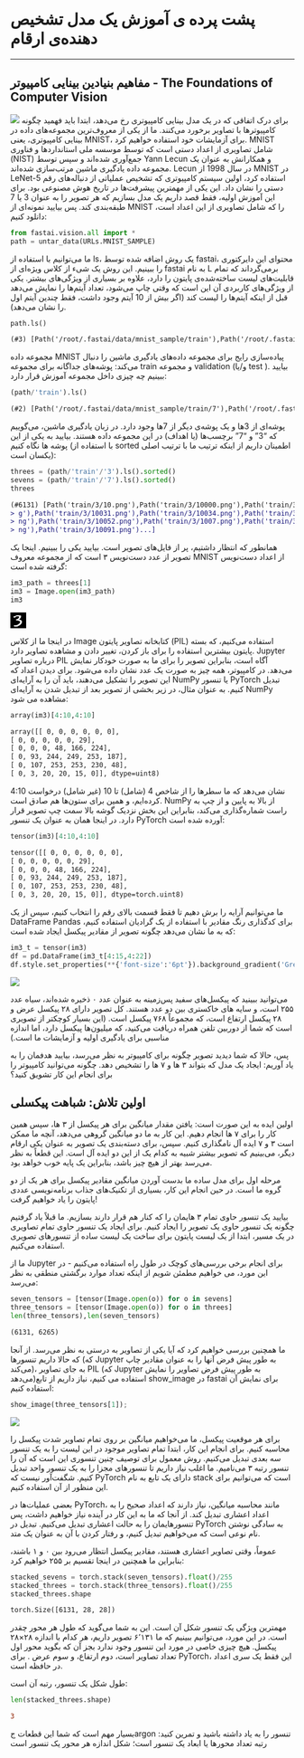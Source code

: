 #  پشت پرده ی آموزش یک مدل تشخیص دهنده‌ی ارقام
---
## مفاهیم بنیادین بینایی کامپیوتر - The Foundations of Computer Vision
<img src='https://datasets.activeloop.ai/wp-content/uploads/2019/12/MNIST-handwritten-digits-dataset-visualized-by-Activeloop.webp'>
برای درک اتفاقی که در یک مدل بینایی کامپیوتری رخ می‌دهد، ابتدا باید فهمید چگونه کامپیوترها با تصاویر برخورد می‌کنند. ما از یکی از معروف‌ترین مجموعه‌های داده در بینایی کامپیوتری، یعنی MNIST، برای آزمایشات خود استفاده خواهیم کرد. MNIST شامل تصاویری از اعداد دستی است که توسط موسسه ملی استانداردها و فناوری (NIST) جمع‌آوری شده‌اند و سپس توسط Yann Lecun و همکارانش به عنوان یک مجموعه داده یادگیری ماشین مرتب‌سازی شده‌اند. Lecun در سال 1998 از MNIST در LeNet-5 استفاده کرد، اولین سیستم کامپیوتری که تشخیص عملیاتی از دنباله‌های رقم دستی را نشان داد. این یکی از مهمترین پیشرفت‌ها در تاریخ هوش مصنوعی بود.
برای این آموزش اولیه، فقط قصد داریم یک مدل بسازیم که هر تصویر را به عنوان 3 یا 7 طبقه‌بندی کند. پس بیایید نمونه‌ای از MNIST را که شامل تصاویری از این اعداد است، دانلود کنیم:

```Python
from fastai.vision.all import *
path = untar_data(URLs.MNIST_SAMPLE) 
```
ما می‌توانیم با استفاده از ls، یک روش اضافه شده توسط fastai، محتوای این دایرکتوری را ببینیم. این روش یک شیء از کلاس ویژه‌ای از fastai به نام L برمی‌گرداند که تمام قابلیت‌های لیست ساخته‌شده‌ی پایتون را دارد، علاوه بر بسیاری از ویژگی‌های بیشتر. یکی از ویژگی‌های کاربردی آن این است که وقتی چاپ می‌شود، تعداد آیتم‌ها را نمایش می‌دهد قبل از اینکه آیتم‌ها را لیست کند (اگر بیش از 10 آیتم وجود داشت، فقط چندین آیتم اول را نشان می‌دهد).

```Python
path.ls()
```
```diff
(#3) [Path('/root/.fastai/data/mnist_sample/train'),Path('/root/.fastai/data/mnist_sample/labels.csv'),Path('/root/.fastai/data/mnist_sample/valid')]
```
مجموعه داده MNIST پیاده‌سازی رایج برای مجموعه داده‌های یادگیری ماشین را دنبال می‌کند: پوشه‌های جداگانه برای مجموعه train و مجموعه validation (و/یا test ). بیایید ببینیم چه چیزی داخل مجموعه آموزش قرار دارد:
```Python
(path/'train').ls()
```
```diff
(#2) [Path('/root/.fastai/data/mnist_sample/train/7'),Path('/root/.fastai/data/mnist_sample/train/3')]
```

پوشه‌ای از 3‌ها و یک پوشه‌ی دیگر از 7‌ها وجود دارد. در زبان یادگیری ماشین، می‌گوییم که “3” و “7” برچسب‌ها (یا اهداف) در این مجموعه داده هستند. بیایید به یکی از این پوشه ها نگاه کنیم (با استفاده از sorted  اطمینان داریم از اینکه ترتیب ما با ترتیب اصلی یکسان است):
```Python
threes = (path/'train'/'3').ls().sorted()
sevens = (path/'train'/'7').ls().sorted()
threes
```
```diff
(#6131) [Path('train/3/10.png'),Path('train/3/10000.png'),Path('train/3/10011.pn
> g'),Path('train/3/10031.png'),Path('train/3/10034.png'),Path('train/3/10042.p
> ng'),Path('train/3/10052.png'),Path('train/3/1007.png'),Path('train/3/10074.p
> ng'),Path('train/3/10091.png')...]
```
همانطور که انتظار داشتیم، پر از فایل‌های تصویر است. بیایید یکی را ببینیم. اینجا یک تصویر از عدد دست‌نویس ۳ است که از مجموعه معروف MNIST از اعداد دست‌نویس گرفته شده است:
```Python
im3_path = threes[1]
im3 = Image.open(im3_path)
im3
```

<img src='data:image/png;base64,iVBORw0KGgoAAAANSUhEUgAAABwAAAAcCAAAAABXZoBIAAAA9ElEQVR4nM3Or0sDcRjH8c/pgrfBVBjCgibThiKIyTWbWF1bORhGwxARxH/AbtW0JoIGwzXRYhJhtuFY2q1ocLgbe3sGReTuuWbwkx6+r+/zQ/pncX6q+YOldSe6nG3dn8U/rTQ70L8FCGJUewvxl7NTmezNb8xIkvKugr1HSeMP6SrWOVkoTEuSyh0Gm2n3hQyObMnXnxkempRrvgD+gokzwxFAr7U7YXHZ8x4A/Dl7rbu6D2yl3etcw/F3nZgfRVI7rXM7hMUUqzzBec427x26rkmlkzEEa4nnRqnSOH2F0UUx0ePzlbuqMXAHgN6GY9if5xP8dmtHFfwjuQAAAABJRU5ErkJggg=='>


در اینجا ما از کلاس Image  کتابخانه تصاویر پایتون  (PIL) استفاده می‌کنیم، که بسته پایتون بیشترین استفاده را برای باز کردن، تغییر دادن و مشاهده تصاویر دارد. Jupyter درباره تصاویر PIL آگاه است، بنابراین تصویر را برای ما به صورت خودکار نمایش می‌دهد. در کامپیوتر، همه چیز به صورت یک عدد نشان داده می‌شود. برای دیدن اعداد که این تصویر را تشکیل می‌دهند، باید آن را به آرایه‌ای NumPy یا تنسور PyTorch تبدیل کنیم. به عنوان مثال، در زیر  بخشی از تصویر بعد از تبدیل شدن به آرایه‌ای NumPy مشاهده می شود:
```Python
array(im3)[4:10,4:10]
```
```diff
array([[ 0, 0, 0, 0, 0, 0],
[ 0, 0, 0, 0, 0, 29],
[ 0, 0, 0, 48, 166, 224],
[ 0, 93, 244, 249, 253, 187],
[ 0, 107, 253, 253, 230, 48],
[ 0, 3, 20, 20, 15, 0]], dtype=uint8)
```

4:10 نشان می‌دهد که ما سطرها را از شاخص 4 (شامل) تا 10 (غیر شامل) درخواست کرده‌ایم، و همین برای ستون‌ها هم صادق است. NumPy از بالا به پایین و از چپ به راست شماره‌گذاری می‌کند، بنابراین این بخش نزدیک گوشه بالا سمت چپ تصویر قرار دارد. در اینجا همان  به عنوان یک تنسور PyTorch آورده شده است:
```python
tensor(im3)[4:10,4:10]
```
```diff
tensor([[ 0, 0, 0, 0, 0, 0],
[ 0, 0, 0, 0, 0, 29],
[ 0, 0, 0, 48, 166, 224],
[ 0, 93, 244, 249, 253, 187],
[ 0, 107, 253, 253, 230, 48],
[ 0, 3, 20, 20, 15, 0]], dtype=torch.uint8)
```

ما می‌توانیم آرایه را برش دهیم تا فقط قسمت  بالای رقم را انتخاب کنیم، سپس از یک DataFrame Pandas برای کدگذاری رنگ مقادیر با استفاده از یک گرادیان استفاده کنیم، که به ما نشان می‌دهد چگونه تصویر از مقادیر پیکسل ایجاد شده است:
```python
im3_t = tensor(im3)
df = pd.DataFrame(im3_t[4:15,4:22])
df.style.set_properties(**{'font-size':'6pt'}).background_gradient('Greys')
```
<img src='https://s32.picofile.com/file/8478385126/Untitled.png'>

می‌توانید ببینید که پیکسل‌های سفید پس‌زمینه به عنوان عدد ۰ ذخیره شده‌اند، سیاه عدد ۲۵۵ است، و سایه های خاکستری بین دو عدد هستند. کل تصویر دارای ۲۸ پیکسل عرض و ۲۸ پیکسل ارتفاع است، که مجموعاً ۷۶۸ پیکسل است. (این بسیار کوچکتر از تصویری است که شما از دوربین تلفن همراه دریافت می‌کنید، که میلیون‌ها پیکسل دارد، اما اندازه مناسبی برای یادگیری اولیه و آزمایشات ما است.)

پس، حالا که شما دیدید تصویر چگونه برای کامپیوتر به نظر می‌رسد، بیایید هدفمان را به یاد آوریم: ایجاد یک مدل که بتواند ۳ ها و ۷ ها را تشخیص دهد. چگونه می‌توانید کامپیوتر را برای انجام این کار تشویق کنید؟
## اولین تلاش: شباهت پیکسلی

 اولین ایده به این صورت است:  یافتن مقدار میانگین  برای هر پیکسل از ۳ ها، سپس همین کار را برای ۷ ها انجام دهیم. این کار به ما دو میانگین گروهی می‌دهد، آنچه ما ممکن است  ۳ و ۷ ایده آل  نامگذاری کنیم. سپس، برای دسته‌بندی یک تصویر به عنوان یکی ارقام دیگر، می‌بینیم که تصویر بیشتر شبیه به کدام یک از این دو ایده آل است. این قطعاً به نظر می‌رسد بهتر از هیچ چیز باشد، بنابراین یک پایه خوب خواهد بود.
 
مرحله اول برای مدل ساده ما بدست آوردن میانگین مقادیر پیکسل برای هر یک از دو گروه ما است. در حین انجام این کار، بسیاری از تکنیک‌های جذاب برنامه‌نویسی عددی پایتون را یاد خواهیم گرفت!

بیایید یک تنسور حاوی تمام ۳ هایمان را که کنار هم قرار دارند بسازیم. ما قبلاً یاد گرفتیم چگونه یک تنسور حاوی یک تصویر را ایجاد کنیم. برای ایجاد یک تنسور حاوی تمام تصاویری در یک مسیر، ابتدا از یک  لیست پایتون برای ساخت یک لیست ساده از تنسورهای تصویری  استفاده می‌کنیم.

ما از Jupyter برای انجام برخی بررسی‌های کوچک در طول راه استفاده می‌کنیم - در این مورد، می خواهیم مطمئن شویم از اینکه تعداد موارد برگشتی منطقی به نظر می‌رسد:
```python
seven_tensors = [tensor(Image.open(o)) for o in sevens]
three_tensors = [tensor(Image.open(o)) for o in threes]
len(three_tensors),len(seven_tensors)
```
```diff
(6131, 6265)
```

ما همچنین بررسی خواهیم کرد که آیا یکی از تصاویر به درستی به نظر می‌رسد. از آنجا که حالا داریم تنسورها (که Jupyter به طور پیش فرض آنها را به عنوان مقادیر چاپ می‌کند)، به جای تصاویر PIL (که Jupyter به طور پیش فرض تصاویر را نمایش می‌دهد)استفاده می کنیم، نیاز داریم از تابع show_image در fastai برای نمایش آن استفاده کنیم:
```python
show_image(three_tensors[1]);
```

<img src='https://s32.picofile.com/file/8478385400/download_2_.png'>

برای هر موقعیت پیکسل، ما می‌خواهیم میانگین بر روی تمام تصاویر شدت پیکسل را محاسبه کنیم. برای انجام این کار، ابتدا تمام تصاویر موجود در این لیست را به یک تنسور سه بعدی تبدیل می‌کنیم. روش معمول برای توصیف چنین تنسوری این است که آن را تنسور رتبه ۳ می‌نامیم. ما اغلب نیاز داریم تا تنسورهای مجزا را  به یک تنسور واحد تبدیل کنیم. شگفت‌آور نیست که PyTorch دارای یک تابع به نام stack است که می‌توانیم برای این منظور از آن استفاده کنیم.

بعضی عملیات‌ها در PyTorch، مانند محاسبه میانگین، نیاز دارند که اعداد صحیح  را به اعداد اعشاری تبدیل کند. از آنجا که ما به این کار  در آینده نیاز خواهیم داشت، پس تنسورهایمان را به حالت اعشاری تبدیل می‌کنیم. تبدیل در PyTorch به سادگی نوشتن نام نوعی است که می‌خواهیم تبدیل کنیم، و رفتار کردن با آن به عنوان یک متد.

عموماً، وقتی تصاویر اعشاری هستند، مقادیر پیکسل انتظار می‌رود بین ۰ و ۱ باشند، بنابراین ما همچنین در اینجا تقسیم بر ۲۵۵ خواهیم کرد:
```python
stacked_sevens = torch.stack(seven_tensors).float()/255
stacked_threes = torch.stack(three_tensors).float()/255
stacked_threes.shape
```
```diff
torch.Size([6131, 28, 28])
```

مهمترین ویژگی یک تنسور شکل آن است. این به شما می‌گوید که طول هر محور چقدر است. در این مورد، می‌توانیم ببینیم که ما ۶٬۱۳۱ تصویر داریم، هر کدام با اندازه ۲۸×۲۸ پیکسل. هیچ چیزی خاصی در مورد این تنسور وجود ندارد بجز آن که بگوید محور اول تعداد تصاویر است، دوم ارتفاع، و سوم عرض . برای PyTorch، این فقط یک سری اعداد در حافظه است.

طول شکل یک تنسور، رتبه آن است:
```python
len(stacked_threes.shape)
```
```diff
3
```

بسیار مهم است که شما این قطعات جargon تنسور را به یاد داشته باشید و تمرین کنید: رتبه تعداد محورها یا ابعاد یک تنسور است؛ شکل اندازه هر محور یک تنسور است